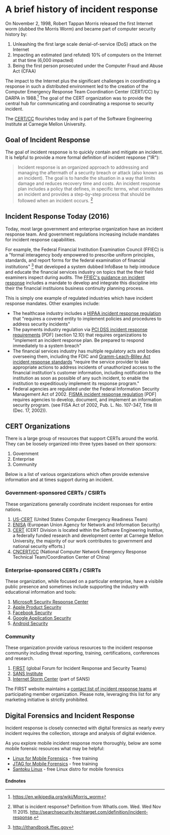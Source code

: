 # A brief history of incident response
On November 2, 1998, Robert Tappan Morris released the first Internet worm (dubbed the Morris Worm) and became part of computer security history by:

1. Unleashing the first large scale denial-of-service (DoS) attack on the Internet
2. Impacting an estimated (and refuted) 10% of computers on the Internet at that time (6,000 impacted)
3. Being the first person prosecuted under the Computer Fraud and Abuse Act (CFAA)

The impact to the Internet plus the significant challenges in coordinating a response in such a distributed environment led to the creation of the Computer Emergency Response Team Coordination Center (CERT/CC) by DARPA in 1988.[^1] The goal of the CERT organization was to provide the central hub for communicating and coordinating a response to security incident. 

The [CERT/CC](https://cert.org/) flourishes today and is part of the Software Engineering Institute at Carnegie Mellon University.

## Goal of Incident Response
The goal of incident response is to quickly contain and mitigate an incident. It is helpful to provide a more formal definition of incident response ("IR"):

>Incident response is an organized approach to addressing and managing the aftermath of a security breach or attack (also known as an incident). The goal is to handle the situation in a way that limits damage and reduces recovery time and costs. An incident response plan includes a policy that defines, in specific terms, what constitutes an incident and provides a step-by-step process that should be followed when an incident occurs. [^2]

## Incident Response Today (2016)

Today, most large government and enterprise organization have an incident response team. And government regulations increasing include mandates for incident response capabilities.

For example, the Federal Financial Institution Examination Council (FFIEC) is a "formal interagency body empowered to prescribe uniform principles, standards, and report forms for the federal examination of financial institutions" [^3] that developed a system dubbed InfoBase to help introduce and educate the financial services industry on topics that the their field examiners inspect during audits. The [FFIEC's guidance on incident response](http://ithandbook.ffiec.gov/it-booklets/business-continuity-planning/other-policies,-standards-and-processes-/incident-response.aspx) includes a mandate to develop and integrate this discipline into their the financial instituions business continuity planning process.

This is simply one example of regulated industries which have incident response mandates. Other examples include:

* The healthcase industry includes a [HIPAA incident response regulation](http://www.hhs.gov/hipaa/for-professionals/faq/2002/what-does-the-security-rule-require-a-covered-entity-to-do-to-comply/index.html) that "requires a covered entity to implement policies and procedures to address security incidents" 
* The payments industry regulation via [PCI DSS incident response requirements](https://www.pcisecuritystandards.org/documents/PCI_DSS_v3.pdf) [PDF] (section 12.10) that requires organizations to "implement an incident response plan. Be prepared to respond immediately to a system breach"
* The financial services industry has multiple regulatory acts and bodies overseeing them, including the FDIC and [Gramm-Leach-Bliley Act incident response standards](https://www.fdic.gov/regulations/laws/rules/2000-8660.html) "require the service provider to take appropriate actions to address incidents of unauthorized access to the financial institution's customer information, including notification to the institution as soon as possible of any such incident, to enable the institution to expeditiously implement its response program."
* Federal agencies are regulated under the Federal Information Security Management Act of 2002. [FISMA incident response regulation](http://www.gao.gov/assets/670/662901.pdf) [PDF] requires agencies to develop, document, and implement an information security program. (see FISA Act of 2002, Pub. L. No. 107-347, Title III (Dec. 17, 2002)).

## CERT Organizations

There is a large group of resources that support CERTs around the world. They can be loosely organized into three types based on their sponsors:

1. Government
2. Enterprise
3. Community 

Below is a list of various organizations which often provide extensive information and at times support during an incident.

### Government-sponsored CERTs / CSIRTs

These organizations generally coordinate incident responses for entire nations. 

1. [US-CERT](https://www.us-cert.gov/) (United States Computer Emergency Readiness Team)
1. [ENISA](https://www.enisa.europa.eu/) (European Union Agency for Network and Information Security)
1. [CERT](https://www.cert.org/) (CERT Division is located within the Software Engineering Institue, a federally funded research and development center at Carnegie Mellon University, the majority of our work contributes to government and national security efforts.)
1. [CNCERT/CC](http://www.cert.org.cn/publish/english/index.html) (National Computer Network Emergency Response Technical Team/Coordination Center of China)

### Enterprise-sponsored CERTs / CSIRTs

These organization, while focused on a particular enterprise, have a visibile public presence and sometimes include supporting the industry with educational information and tools:

1. [Microsoft Security Response Center](https://technet.microsoft.com/en-us/security/dn528958)
1. [Apple Product Security](https://www.apple.com/support/security/)
1. [Facebook Security](https://www.facebook.com/security)
1. [Google Application Security](https://www.google.com/about/appsecurity/)
1. [Android Security](https://source.android.com/security/index.html)

### Community

These organization provide various resources to the incident response community including threat reporting, training, certifications, conferences and research. 

1. [FIRST](http://www.first.org/) (global Forum for Incident Response and Security Teams) 
1. [SANS Institute](https://www.sans.org/about/)
1. [Internet Storm Center](https://isc.sans.edu/) (part of SANS)

The FIRST website maintains a [contact list of incident response teams](https://www.first.org/about/organization/teams) at participating member organization. Please note, leveraging this list for any marketing initiative is strictly prohibited. 

## Digital Forensics and Incident Response

Incident response is closely connected with digital forensics as nearly every incident requires the collection, storage and analysis of digital evidence.  

As you explore mobile incident response more thoroughly, below are some mobile forensic resources what may be helpful:

* [Linux for Mobile Forensics](https://info.nowsecure.com/linux-101-forensics-training-download) - free training
* [JTAG for Mobile Forensics](https://info.nowsecure.com/jtag-forensics-training-download) - free training
* [Santoku Linux](https://santoku-linux.com/) - free Linux distro for mobile forensics

#### Endnotes

[^1]: https://en.wikipedia.org/wiki/Morris_worm
[^2]: What is incident response? Definition from WhatIs.com. Wed. Wed Nov 11 2015. <http://searchsecurity.techtarget.com/definition/incident-response>.
[^3]: http://ithandbook.ffiec.gov

